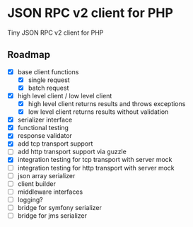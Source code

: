 # JSON RPC v2 client for PHP

Tiny JSON RPC v2 client for PHP

## Roadmap

* [x] base client functions
  * [x] single request
  * [x] batch request
* [x] high level client / low level client
  * [x] high level client returns results and throws exceptions
  * [x] low level client returns results without validation
* [x] serializer interface
* [x] functional testing
* [x] response validator
* [x] add tcp transport support
* [ ] add http transport support via guzzle
* [x] integration testing for tcp transport with server mock
* [ ] integration testing for http transport with server mock
* [ ] json array serializer
* [ ] client builder
* [ ] middleware interfaces
* [ ] logging?
* [ ] bridge for symfony serializer
* [ ] bridge for jms serializer
